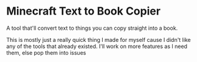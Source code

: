 # Minecraft Text to Book Copier
 A tool that'll convert text to things you can copy straight into a book.  

 This is mostly just a really quick thing I made for myself cause I didn't like any of the tools that already existed.  I'll work on more features as I need them, else pop them into issues
